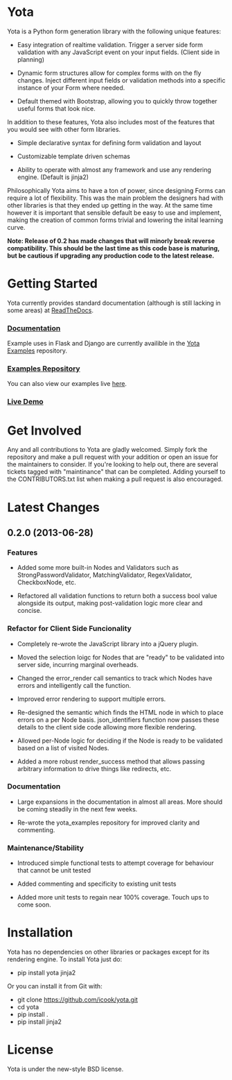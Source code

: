 Yota
================

Yota is a Python form generation library with the following unique features:

+ Easy integration of realtime validation. Trigger a server side form
  validation with any JavaScript event on your input fields. (Client side in
  planning)

+ Dynamic form structures allow for complex forms with on the fly changes.
  Inject different input fields or validation methods into a specific instance
  of your Form where needed.

+ Default themed with Bootstrap, allowing you to quickly throw together useful
  forms that look nice.

In addition to these features, Yota also includes most of the features that
you would see with other form libraries.

+ Simple declarative syntax for defining form validation and layout

+ Customizable template driven schemas

+ Ability to operate with almost any framework and use any rendering engine.
  (Default is jinja2)

Philosophically Yota aims to have a ton of power, since designing Forms can
require a lot of flexibility. This was the main problem the designers had with
other libraries is that they ended up getting in the way. At the same time
however it is important that sensible default be easy to use and implement,
making the creation of common forms trivial and lowering the inital learning
curve.

**Note: Release of 0.2 has made changes that will minorly break reverse
compatibility. This should be the last time as this code base is maturing, but
be cautious if upgrading any production code to the latest release.**

Getting Started
================

Yota currently provides standard documentation (although is still lacking in some areas) at [ReadTheDocs](https://yota.readthedocs.org/en/latest/).

### [Documentation](https://yota.readthedocs.org/en/latest/)

Example uses in Flask and Django are currently availible in the [Yota Examples](https://github.com/icook/yota_examples>) repository.

### [Examples Repository](https://github.com/icook/yota_examples>)

You can also view our examples live [here](http://64.49.234.90/yota_example).

### [Live Demo](http://64.49.234.90/yota_example)

Get Involved
================

Any and all contributions to Yota are gladly welcomed. Simply fork the
repository and make a pull request with your addition or open an issue for the
maintainers to consider. If you're looking to help out, there are several
tickets tagged with "maintinance" that can be completed. Adding yourself to the
CONTRIBUTORS.txt list when making a pull request is also encouraged.

Latest Changes
================

0.2.0 (2013-06-28)
------------------

### Features

- Added some more built-in Nodes and Validators such as
  StrongPasswordValidator, MatchingValidator, RegexValidator, CheckboxNode,
  etc.

- Refactored all validation functions to return both a success bool value
  alongside its output, making post-validation logic more clear and concise.

### Refactor for Client Side Funcionality

- Completely re-wrote the JavaScript library into a jQuery plugin.

- Moved the selection loigc for Nodes that are "ready" to be validated into
  server side, incurring marginal overheads.

- Changed the error_render call semantics to track which Nodes have errors and
  intelligently call the function.

- Improved error rendering to support multiple errors.

- Re-designed the semantic which finds the HTML node in which to place errors
  on a per Node basis. json_identifiers function now passes these details to
  the client side code allowing more flexible rendering.

- Allowed per-Node logic for deciding if the Node is ready to be validated
  based on a list of visited Nodes.

- Added a more robust render_success method that allows passing arbitrary
  information to drive things like redirects, etc.

### Documentation

- Large expansions in the documentation in almost all areas. More should be
  coming steadily in the next few weeks.

- Re-wrote the yota_examples repository for improved clarity and commenting.

### Maintenance/Stability

- Introduced simple functional tests to attempt coverage for behaviour that
  cannot be unit tested

- Added commenting and specificity to existing unit tests

- Added more unit tests to regain near 100% coverage. Touch ups to come soon.

Installation
================

Yota has no dependencies on other libraries or packages except for its rendering engine. To install Yota just do:

+ pip install yota jinja2

Or you can install it from Git with:

+ git clone https://github.com/icook/yota.git
+ cd yota
+ pip install .
+ pip install jinja2

License
================

Yota is under the new-style BSD license.

